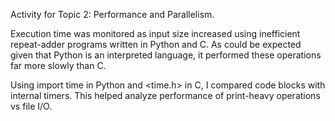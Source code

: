 Activity for Topic 2: Performance and Parallelism.

Execution time was monitored as input size increased using inefficient repeat-adder programs written in Python and C. As could be expected given that Python is an interpreted language, it performed these operations far more slowly than C.

Using import time in Python and <time.h> in C, I compared code blocks with internal timers. This helped analyze performance of print-heavy operations vs file I/O.
